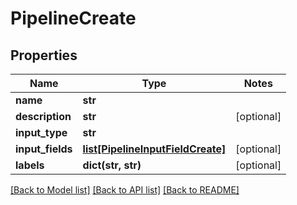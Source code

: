 # PipelineCreate

## Properties
Name | Type | Notes
------------ | ------------- | -------------
**name** | **str** | 
**description** | **str** | [optional] 
**input_type** | **str** | 
**input_fields** | [**list[PipelineInputFieldCreate]**](PipelineInputFieldCreate.md) | [optional] 
**labels** | **dict(str, str)** | [optional] 

[[Back to Model list]](../README.md#documentation-for-models) [[Back to API list]](../README.md#documentation-for-api-endpoints) [[Back to README]](../README.md)


